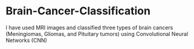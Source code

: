 # Brain-Cancer-Classification
I have used MRI images and classified three types of brain cancers (Meningiomas, Gliomas, and Pituitary tumors) using Convolutional Neural Networks (CNN)
